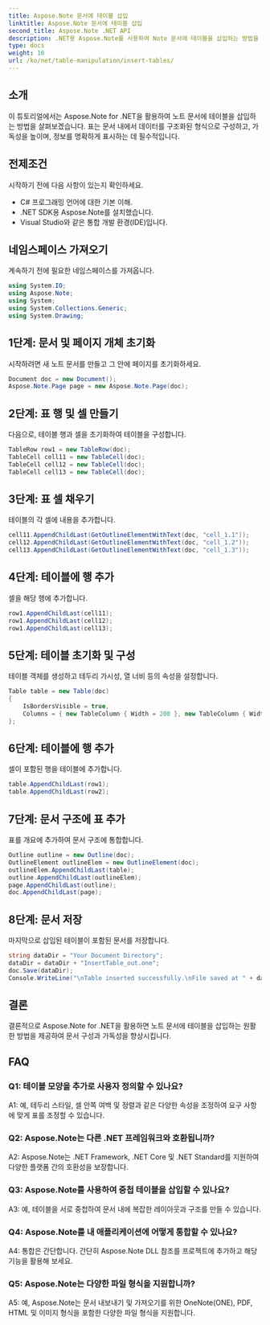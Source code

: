 ```yaml
---
title: Aspose.Note 문서에 테이블 삽입
linktitle: Aspose.Note 문서에 테이블 삽입
second_title: Aspose.Note .NET API
description: .NET용 Aspose.Note를 사용하여 Note 문서에 테이블을 삽입하는 방법을 알아보세요. 향상된 가독성과 표현을 위해 데이터를 원활하게 구성합니다.
type: docs
weight: 16
url: /ko/net/table-manipulation/insert-tables/
---
```

## 소개

이 튜토리얼에서는 Aspose.Note for .NET을 활용하여 노트 문서에 테이블을 삽입하는 방법을 살펴보겠습니다. 표는 문서 내에서 데이터를 구조화된 형식으로 구성하고, 가독성을 높이며, 정보를 명확하게 표시하는 데 필수적입니다.

## 전제조건

시작하기 전에 다음 사항이 있는지 확인하세요.
- C# 프로그래밍 언어에 대한 기본 이해.
- .NET SDK용 Aspose.Note를 설치했습니다.
- Visual Studio와 같은 통합 개발 환경(IDE)입니다.

## 네임스페이스 가져오기

계속하기 전에 필요한 네임스페이스를 가져옵니다.
```csharp
using System.IO;
using Aspose.Note;
using System;
using System.Collections.Generic;
using System.Drawing;
```

## 1단계: 문서 및 페이지 개체 초기화

시작하려면 새 노트 문서를 만들고 그 안에 페이지를 초기화하세요.
```csharp
Document doc = new Document();
Aspose.Note.Page page = new Aspose.Note.Page(doc);
```

## 2단계: 표 행 및 셀 만들기

다음으로, 테이블 행과 셀을 초기화하여 테이블을 구성합니다.
```csharp
TableRow row1 = new TableRow(doc);
TableCell cell11 = new TableCell(doc);
TableCell cell12 = new TableCell(doc);
TableCell cell13 = new TableCell(doc);
```

## 3단계: 표 셀 채우기

테이블의 각 셀에 내용을 추가합니다.
```csharp
cell11.AppendChildLast(GetOutlineElementWithText(doc, "cell_1.1"));
cell12.AppendChildLast(GetOutlineElementWithText(doc, "cell_1.2"));
cell13.AppendChildLast(GetOutlineElementWithText(doc, "cell_1.3"));
```

## 4단계: 테이블에 행 추가

셀을 해당 행에 추가합니다.
```csharp
row1.AppendChildLast(cell11);
row1.AppendChildLast(cell12);
row1.AppendChildLast(cell13);
```

## 5단계: 테이블 초기화 및 구성

테이블 객체를 생성하고 테두리 가시성, 열 너비 등의 속성을 설정합니다.
```csharp
Table table = new Table(doc)
{
    IsBordersVisible = true,
    Columns = { new TableColumn { Width = 200 }, new TableColumn { Width = 200 }, new TableColumn { Width = 200 } }
};
```

## 6단계: 테이블에 행 추가

셀이 포함된 행을 테이블에 추가합니다.
```csharp
table.AppendChildLast(row1);
table.AppendChildLast(row2);
```

## 7단계: 문서 구조에 표 추가

표를 개요에 추가하여 문서 구조에 통합합니다.
```csharp
Outline outline = new Outline(doc);
OutlineElement outlineElem = new OutlineElement(doc);
outlineElem.AppendChildLast(table);
outline.AppendChildLast(outlineElem);
page.AppendChildLast(outline);
doc.AppendChildLast(page);
```

## 8단계: 문서 저장

마지막으로 삽입된 테이블이 포함된 문서를 저장합니다.
```csharp
string dataDir = "Your Document Directory";
dataDir = dataDir + "InsertTable_out.one";
doc.Save(dataDir);
Console.WriteLine("\nTable inserted successfully.\nFile saved at " + dataDir);
```

## 결론

결론적으로 Aspose.Note for .NET을 활용하면 노트 문서에 테이블을 삽입하는 원활한 방법을 제공하여 문서 구성과 가독성을 향상시킵니다.

## FAQ

### Q1: 테이블 모양을 추가로 사용자 정의할 수 있나요?

A1: 예, 테두리 스타일, 셀 안쪽 여백 및 정렬과 같은 다양한 속성을 조정하여 요구 사항에 맞게 표를 조정할 수 있습니다.

### Q2: Aspose.Note는 다른 .NET 프레임워크와 호환됩니까?

A2: Aspose.Note는 .NET Framework, .NET Core 및 .NET Standard를 지원하여 다양한 플랫폼 간의 호환성을 보장합니다.

### Q3: Aspose.Note를 사용하여 중첩 테이블을 삽입할 수 있나요?

A3: 예, 테이블을 서로 중첩하여 문서 내에 복잡한 레이아웃과 구조를 만들 수 있습니다.

### Q4: Aspose.Note를 내 애플리케이션에 어떻게 통합할 수 있나요?

A4: 통합은 간단합니다. 간단히 Aspose.Note DLL 참조를 프로젝트에 추가하고 해당 기능을 활용해 보세요.

### Q5: Aspose.Note는 다양한 파일 형식을 지원합니까?

A5: 예, Aspose.Note는 문서 내보내기 및 가져오기를 위한 OneNote(ONE), PDF, HTML 및 이미지 형식을 포함한 다양한 파일 형식을 지원합니다.